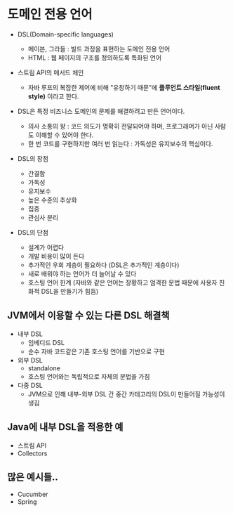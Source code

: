 # 도메인 전용 언어
- DSL(Domain-specific languages)
  - 메이븐, 그라들 : 빌드 과정을 표현하는 도메인 전용 언어
  - HTML : 웹 페이지의 구조를 정의하도록 특화된 언어


- 스트림 API의 메서드 체인
  - 자바 루프의 복잡한 제어에 비해 "유창하기 때문"에 **플루언트 스타일(fluent style)** 이라고 한다.


- DSL은 특정 비즈니스 도메인의 문제를 해결하려고 만든 언어이다.
  - 의사 소통의 왕 : 코드 의도가 명확히 전달되어야 하며, 프로그래머가 아닌 사람도 이해할 수 있어야 한다.
  - 한 번 코드를 구현하지만 여러 번 읽는다 : 가독성은 유지보수의 핵심이다.


- DSL의 장점
  - 간결함 
  - 가독성
  - 유지보수
  - 높은 수준의 추상화
  - 집중
  - 관심사 분리


- DSL의 단점
  - 설계가 어렵다
  - 개발 비용이 많이 든다 
  - 추가적인 우회 계층이 필요하다 (DSL은 추가적인 계층이다)
  - 새로 배워야 하는 언어가 더 늘어날 수 있다 
  - 호스팅 언어 한계 (자바와 같은 언어는 장황하고 엄격한 문법 때문에 사용자 친화적 DSL을 만들기가 힘듬)


## JVM에서 이용할 수 있는 다른 DSL 해결책 
- 내부 DSL
  - 임베디드 DSL
  - 순수 자바 코드같은 기존 호스팅 언어를 기반으로 구현 
- 외부 DSL
  - standalone
  - 호스팅 언어와는 독립적으로 자체의 문법을 가짐
- 다중 DSL
  - JVM으로 인해 내부-외부 DSL 간 중간 카테고리의 DSL이 만들어질 가능성이 생김


## Java에 내부 DSL을 적용한 예
- 스트림 API
- Collectors


## 많은 예시들..
- Cucumber
- Spring 


